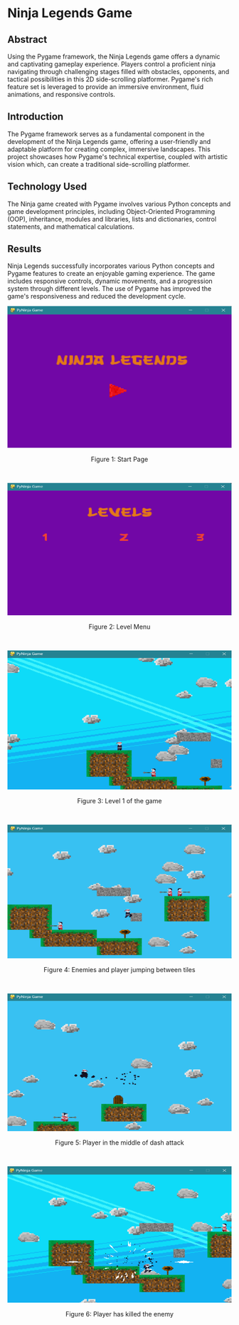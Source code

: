 # Ninja Legends Game

## Abstract

Using the Pygame framework, the Ninja Legends game offers a dynamic and captivating gameplay experience. Players control a proficient ninja navigating through challenging stages filled with obstacles, opponents, and tactical possibilities in this 2D side-scrolling platformer. Pygame's rich feature set is leveraged to provide an immersive environment, fluid animations, and responsive controls.

## Introduction

The Pygame framework serves as a fundamental component in the development of the Ninja Legends game, offering a user-friendly and adaptable platform for creating complex, immersive landscapes. This project showcases how Pygame's technical expertise, coupled with artistic vision which, can create a traditional side-scrolling platformer.

## Technology Used

The Ninja game created with Pygame involves various Python concepts and game development principles, including Object-Oriented Programming (OOP), inheritance, modules and libraries, lists and dictionaries, control statements, and mathematical calculations.

## Results

Ninja Legends successfully incorporates various Python concepts and Pygame features to create an enjoyable gaming experience. The game includes responsive controls, dynamic movements, and a progression system through different levels. The use of Pygame has improved the game's responsiveness and reduced the development cycle.

![Start Page](images/image1.png)<br>
<p align="center">Figure 1: Start Page</p><br>

![Level Menu](images/image2.png)<br>
<p align="center">Figure 2: Level Menu</p><br>

![Level 1 of the game](images/image3.png)<br>
<p align="center">Figure 3: Level 1 of the game</p><br>

![Enemies and player jumping between tiles](images/image4.png)<br>
<p align="center">Figure 4: Enemies and player jumping between tiles</p><br>

![Player in the middle of dash attack](images/image5.png)<br>
<p align="center">Figure 5: Player in the middle of dash attack</p><br>

![Player has killed the enemy](images/image6.png)<br>
<p align="center">Figure 6: Player has killed the enemy</p>

